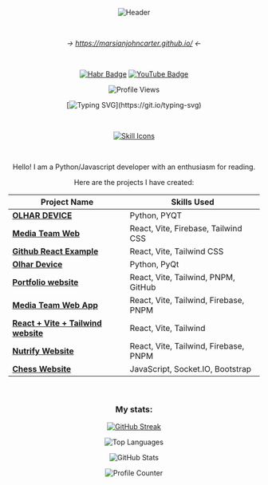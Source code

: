 
<div align="center">
  
![Header](https://images.weserv.nl/?url=avatars.githubusercontent.com/u/116607327&w=200&h=200&fit=cover&mask=circle&maxage=7d)

<br>

*-> https://marsianjohncarter.github.io/ <-*

<br>

[![Habr Badge](https://img.shields.io/badge/HABR%20Career-blue?style=for-the-badge&logo=habr&logoColor=white)](https://career.habr.com/incongnitohacker)
[![YouTube Badge](https://img.shields.io/badge/YouTube-red?style=for-the-badge&logo=youtube&logoColor=white)](https://www.youtube.com/@LabyrinthineStudios)

![Profile Views](https://komarev.com/ghpvc/?username=marsianjohncarter&style=flat-square&color=blue)

[![Typing SVG](https://readme-typing-svg.demolab.com?font=Cascadia+Code&pause=1000&color=6258FFE9&width=435&lines=Greetings!;Welcome+to+my+profile!;Fell+free+to+explore+my+projects+and+repositries!;To+get+to+the+point%2C+make+yourself+at+home.)](https://git.io/typing-svg)

<br>

[![Skill Icons](https://skillicons.dev/icons?i=html,css,js,py,bootstrap,jquery,babel,react,nextjs,webpack,flask,sklearn,regex,nodejs,git,postman,codepen,replit,github,stackoverflow,vscode,ubuntu,linux,npm,pnpm,vite,tailwind,tensorflow&perline=8)](https://skillicons.dev)

<br>

Hello! I am a Python/Javascript developer with an enthusiasm for reading.

Here are the projects I have created:

| **Project Name**                                            | **Skills Used**                                                                 |
|------------------------------------------------------------|---------------------------------------------------------------------------------|
| [**OLHAR DEVICE**](https://github.com/marsianjohncarter/OlharDevice) | Python, PYQT                                                                   |
| [**Media Team Web**](https://github.com/marsianjohncarter/Media-Team-Web-Firebase) | React, Vite, Firebase, Tailwind CSS                                           |
| [**Github React Example**](https://github.com/marsianjohncarter/github-react-example) | React, Vite, Tailwind CSS                                                     |
| [**Olhar Device**](https://olhar.media/) | Python, PyQt |
| [**Portfolio website**](https://marsianjohncarter.github.io) | React, Vite, Tailwind, PNPM, GitHub |
| [**Media Team Web App**](https://gabc-media-team.web.app/) | React, Vite, Tailwind, Firebase, PNPM |
| [**React + Vite + Tailwind website**](https://github.com/marsianjohncarter/github-react-example) | React, Vite, Tailwind |
| [**Nutrify Website**](https://nutrify-preview.web.app/) | React, Vite, Tailwind, Firebase, PNPM |
| [**Chess Website**](https://chess-website-completed.onrender.com/) | JavaScript, Socket.IO, Bootstrap |
<br>

### My stats:

[![GitHub Streak](https://github-readme-streak-stats.herokuapp.com?user=marsianjohncarter&theme=dracula)](https://git.io/streak-stats)

![Top Languages](https://github-readme-stats.vercel.app/api/top-langs/?username=marsianjohncarter&layout=compact&theme=dracula)

![GitHub Stats](https://github-readme-stats.vercel.app/api?username=marsianjohncarter&show_icons=true&theme=dracula)

![Profile Counter](https://profile-counter.glitch.me/{marsianjohncarter}/count.svg)

</div>
